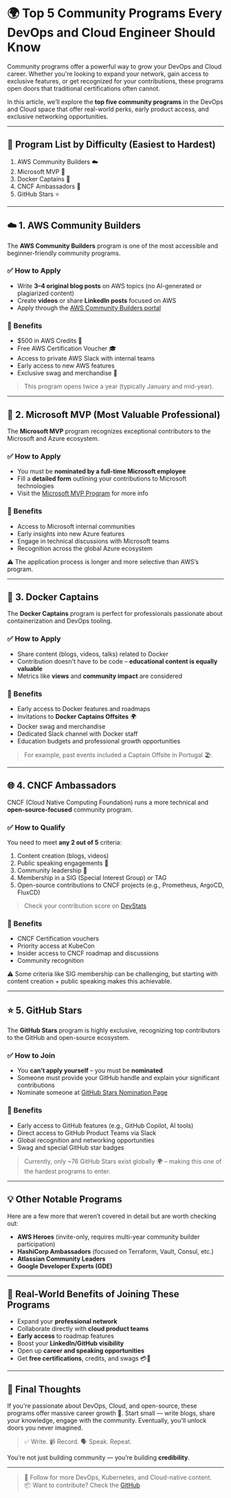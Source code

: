 # 🌍 Top 5 Community Programs Every DevOps and Cloud Engineer Should Know

Community programs offer a powerful way to grow your DevOps and Cloud career. Whether you're looking to expand your network, gain access to exclusive features, or get recognized for your contributions, these programs open doors that traditional certifications often cannot.

In this article, we’ll explore the **top five community programs** in the DevOps and Cloud space that offer real-world perks, early product access, and exclusive networking opportunities.

---

## 🔢 Program List by Difficulty (Easiest to Hardest)

1. AWS Community Builders ☁️
2. Microsoft MVP 💼
3. Docker Captains 🐳
4. CNCF Ambassadors 🧠
5. GitHub Stars ⭐

---

## ☁️ 1. AWS Community Builders

The **AWS Community Builders** program is one of the most accessible and beginner-friendly community programs.

### ✅ How to Apply
- Write **3–4 original blog posts** on AWS topics (no AI-generated or plagiarized content)
- Create **videos** or share **LinkedIn posts** focused on AWS
- Apply through the [AWS Community Builders portal](https://aws.amazon.com/developer/community/community-builders/)

### 🎁 Benefits
- $500 in AWS Credits 💸
- Free AWS Certification Voucher 🎓
- Access to private AWS Slack with internal teams
- Early access to new AWS features
- Exclusive swag and merchandise 🎁

> This program opens twice a year (typically January and mid-year).

---

## 💼 2. Microsoft MVP (Most Valuable Professional)

The **Microsoft MVP** program recognizes exceptional contributors to the Microsoft and Azure ecosystem.

### ✅ How to Apply
- You must be **nominated by a full-time Microsoft employee**
- Fill a **detailed form** outlining your contributions to Microsoft technologies
- Visit the [Microsoft MVP Program](https://mvp.microsoft.com/) for more info

### 🎁 Benefits
- Access to Microsoft internal communities
- Early insights into new Azure features
- Engage in technical discussions with Microsoft teams
- Recognition across the global Azure ecosystem

⚠️ The application process is longer and more selective than AWS’s program.

---

## 🐳 3. Docker Captains

The **Docker Captains** program is perfect for professionals passionate about containerization and DevOps tooling.

### ✅ How to Apply
- Share content (blogs, videos, talks) related to Docker
- Contribution doesn't have to be code – **educational content is equally valuable**
- Metrics like **views** and **community impact** are considered

### 🎁 Benefits
- Early access to Docker features and roadmaps
- Invitations to **Docker Captains Offsites** 🌍
- Docker swag and merchandise
- Dedicated Slack channel with Docker staff
- Education budgets and professional growth opportunities

> For example, past events included a Captain Offsite in Portugal 🏖️.

---

## 🌐 4. CNCF Ambassadors

CNCF (Cloud Native Computing Foundation) runs a more technical and **open-source-focused** community program.

### ✅ How to Qualify
You need to meet **any 2 out of 5** criteria:

1. Content creation (blogs, videos)
2. Public speaking engagements 🎤
3. Community leadership 🧠
4. Membership in a SIG (Special Interest Group) or TAG
5. Open-source contributions to CNCF projects (e.g., Prometheus, ArgoCD, FluxCD)

> Check your contribution score on [DevStats](https://devstats.cncf.io/)

### 🎁 Benefits
- CNCF Certification vouchers
- Priority access at KubeCon
- Insider access to CNCF roadmap and discussions
- Community recognition

⚠️ Some criteria like SIG membership can be challenging, but starting with content creation + public speaking makes this achievable.

---

## ⭐ 5. GitHub Stars

The **GitHub Stars** program is highly exclusive, recognizing top contributors to the GitHub and open-source ecosystem.

### ✅ How to Join
- You **can’t apply yourself** – you must be **nominated**
- Someone must provide your GitHub handle and explain your significant contributions
- Nominate someone at [GitHub Stars Nomination Page](https://stars.github.com/nominate/)

### 🎁 Benefits
- Early access to GitHub features (e.g., GitHub Copilot, AI tools)
- Direct access to GitHub Product Teams via Slack
- Global recognition and networking opportunities
- Swag and special GitHub star badges

> Currently, only ~76 GitHub Stars exist globally 🌍 – making this one of the hardest programs to enter.

---

## 💡 Other Notable Programs

Here are a few more that weren’t covered in detail but are worth checking out:

- **AWS Heroes** (invite-only, requires multi-year community builder participation)
- **HashiCorp Ambassadors** (focused on Terraform, Vault, Consul, etc.)
- **Atlassian Community Leaders**
- **Google Developer Experts (GDE)**

---

## 📌 Real-World Benefits of Joining These Programs

- Expand your **professional network**
- Collaborate directly with **cloud product teams**
- **Early access** to roadmap features
- Boost your **LinkedIn/GitHub visibility**
- Open up **career and speaking opportunities**
- Get **free certifications**, credits, and swags 💳🎁

---

## 📣 Final Thoughts

If you're passionate about DevOps, Cloud, and open-source, these programs offer massive career growth 🚀. Start small — write blogs, share your knowledge, engage with the community. Eventually, you'll unlock doors you never imagined.

> ✅ Write. 📹 Record. 🗣️ Speak. Repeat.

You’re not just building community — you’re building **credibility**.

---

> 🔗 Follow for more DevOps, Kubernetes, and Cloud-native content.  
> 📦 Want to contribute? Check the [GitHub](https://github.com/BharathKumarReddy2103)
